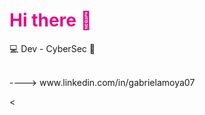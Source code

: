 <h1 style="color: #E10D89;">Hi there 👋</h1>
<p> 💻 Dev - CyberSec 🔐 </p>
<p><br> ---->  www.linkedin.com/in/gabrielamoya07 <br></p><

<!--
**gabyBot/gabyBot** is a ✨ _special_ ✨ repository because its `README.md` (this file) appears on your GitHub profile.

Here are some ideas to get you started:

- 🔭 I’m currently working on ...
- 🌱 I’m currently learning CyberSec
-  I’m looking to collaborate on ...
- 🤔 I’m looking for help with ...
- 💬 Ask me about ...
- 📫 How to reach me: ...
- 😄 Pronouns: ...
- ⚡ Fun fact: ...
-->

